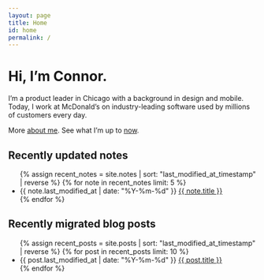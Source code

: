 ```yaml
---
layout: page
title: Home
id: home
permalink: /
---
```


# Hi, I’m Connor.

I’m a product leader in Chicago with a background in design and mobile. Today, I work at McDonald’s on industry-leading software used by millions of customers every day.

More <a class="internal-link" href="/about">about me</a>. See what I’m up to <a class="internal-link" href="/now">now</a>.

## Recently updated notes

<ul>
  {% assign recent_notes = site.notes | sort: "last_modified_at_timestamp" | reverse %}
  {% for note in recent_notes limit: 5 %}
    <li>
      {{ note.last_modified_at | date: "%Y-%m-%d" }} <a class="internal-link" href="{{ site.baseurl }}{{ note.url }}">{{ note.title }}</a>
    </li>
  {% endfor %}
</ul>

## Recently migrated blog posts

<ul>
  {% assign recent_posts = site.posts | sort: "last_modified_at_timestamp" | reverse %}
  {% for post in recent_posts limit: 10 %}
    <li>
      {{ post.last_modified_at | date: "%Y-%m-%d" }} <a class="internal-link" href="{{ site.baseurl }}{{ post.url }}">{{ post.title }}</a>
    </li>
  {% endfor %}
</ul>
